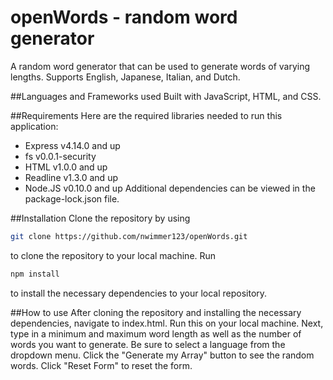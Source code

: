 # openWords - random word generator
A random word generator that can be used to generate words of varying lengths.
Supports English, Japanese, Italian, and Dutch.

##Languages and Frameworks used
Built with JavaScript, HTML, and CSS.

##Requirements
Here are the required libraries needed to run this application:
 - Express v4.14.0 and up
 - fs v0.0.1-security
 - HTML v1.0.0 and up
 - Readline v1.3.0 and up
 - Node.JS v0.10.0 and up
Additional dependencies can be viewed in the package-lock.json file.

##Installation
Clone the repository by using
```sh
git clone https://github.com/nwimmer123/openWords.git
```
 to clone the repository to your local machine.
Run 
```sh
npm install
```
 to install the necessary dependencies to your local repository.

##How to use
After cloning the repository and installing the necessary dependencies, navigate to index.html. Run this on your local machine.
Next, type in a minimum and maximum word length as well as the number of words you want to generate. Be sure to select a language from the dropdown menu.
Click the "Generate my Array" button to see the random words.
Click "Reset Form" to reset the form.